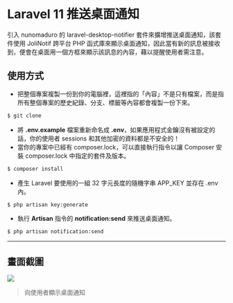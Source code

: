 # Laravel 11 推送桌面通知

引入 nunomaduro 的 laravel-desktop-notifier 套件來擴增推送桌面通知，該套件使用 JoliNotif 跨平台 PHP 函式庫來顯示桌面通知，因此當有新的訊息被接收到，便會在桌面用一個方框來顯示該訊息的內容，藉以提醒使用者需注意。

## 使用方式
- 把整個專案複製一份到你的電腦裡，這裡指的「內容」不是只有檔案，而是指所有整個專案的歷史紀錄、分支、標籤等內容都會複製一份下來。
```sh
$ git clone
```
- 將 __.env.example__ 檔案重新命名成 __.env__，如果應用程式金鑰沒有被設定的話，你的使用者 sessions 和其他加密的資料都是不安全的！
- 當你的專案中已經有 composer.lock，可以直接執行指令以讓 Composer 安裝 composer.lock 中指定的套件及版本。
```sh
$ composer install
```
- 產生 Laravel 要使用的一組 32 字元長度的隨機字串 APP_KEY 並存在 .env 內。
```sh
$ php artisan key:generate
```
- 執行 __Artisan__ 指令的 __notification:send__ 來推送桌面通知。
```sh
$ php artisan notification:send
```

----

## 畫面截圖
![](https://i.imgur.com/NA1s0Rr.png)
> 向使用者顯示桌面通知
